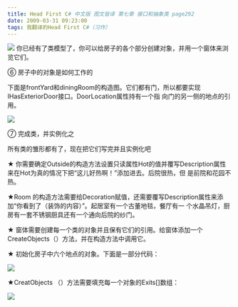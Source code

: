 ```yaml
---
title: Head First C# 中文版 图文皆译 第七章 接口和抽象类 page292
date: 2009-03-31 09:23:00
tags: 我翻译的Head First C#（习作）
---
```

![](https://p-blog.csdn.net/images/p_blog_csdn_net/cuipengfei1/EntryImages/20090331/2009-03-31_08-44-41.jpg) 你已经有了类模型了，你可以给房子的各个部分创建对象，并用一个窗体来浏览它们。

⑥  房子中的对象是如何工作的

下面是frontYard和diningRoom的构造图。它们都有门，所以都要实现IHasExteriorDoor接口。DoorLocation属性持有一个指
向门的另一侧的地点的引用。

![](https://p-blog.csdn.net/images/p_blog_csdn_net/cuipengfei1/EntryImages/20090331/2009-03-31_08-54-35.jpg)

⑦  完成类，并实例化之

所有类的雏形都有了，现在把它们写完并且实例化吧

★  你需要确定Outside的构造方法设置只读属性Hot的值并覆写Description属性来在Hot为真的情况下把“这儿好热啊！”添加进去。后院很热，但
是前院和花园不热。

★Room  的构造方法需要给Decoration赋值，还需要覆写Description属性来添加“你看到了（装饰的内容）”。起居室有一个古董地毯，餐厅有一
个水晶吊灯，厨房有一套不锈钢厨具还有一个通向后院的纱门。

★  窗体需要创建每一个类的对象并且保有它们的引用。给窗体添加一个CreateObjects（）方法，并在构造方法中调用它。

★  初始化房子中六个地点的对象。下面是一部分代码：

![](https://p-blog.csdn.net/images/p_blog_csdn_net/cuipengfei1/EntryImages/20090331/2009-03-31_09-14-42.jpg)

★CreatObjects  （）方法需要填充每一个对象的Exits[]数组：

![](https://p-blog.csdn.net/images/p_blog_csdn_net/cuipengfei1/EntryImages/20090331/2009-03-31_09-16-14.jpg)



